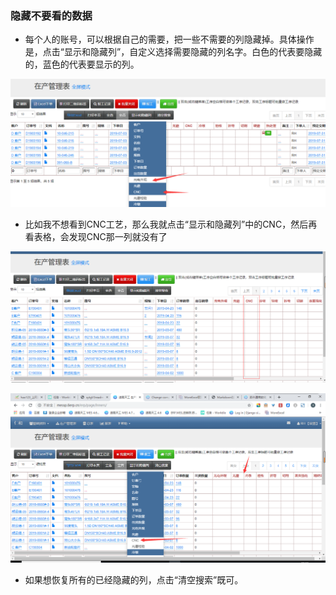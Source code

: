 ### 隐藏不要看的数据

- 每个人的账号，可以根据自己的需要，把一些不需要的列隐藏掉。具体操作是，点击“显示和隐藏列”，自定义选择需要隐藏的列名字。白色的代表要隐藏的，蓝色的代表要显示的列。

![markdown](images/16.png)

- 比如我不想看到CNC工艺，那么我就点击“显示和隐藏列”中的CNC，然后再看表格，会发现CNC那一列就没有了

![markdown](images/20.png)

![markdown](images/21.png)

- 如果想恢复所有的已经隐藏的列，点击“清空搜索”既可。